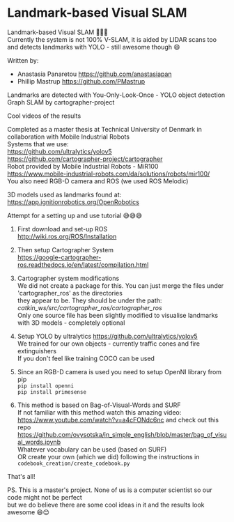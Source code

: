# Landmark-based Visual SLAM

Landmark-based Visual SLAM 🤖🤖🤖  
Currently the system is not 100% V-SLAM, it is aided by LIDAR scans too and detects landmarks with YOLO - still awesome though 😄  

Written by: 
  * Anastasia Panaretou https://github.com/anastasiapan
  * Phillip Mastrup https://github.com/PMastrup

Landmarks are detected with You-Only-Look-Once - YOLO object detection  
Graph SLAM by cartographer-project  

Cool videos of the results


Completed as a master thesis at Technical University of Denmark in collaboration with Mobile Industrial Robots  
Systems that we use:  
https://github.com/ultralytics/yolov5  
https://github.com/cartographer-project/cartographer  
Robot provided by Mobile Industrial Robots - MiR100  
https://www.mobile-industrial-robots.com/da/solutions/robots/mir100/  
You also need RGB-D camera and ROS (we used ROS Melodic)  

3D models used as landmarks found at:  
https://app.ignitionrobotics.org/OpenRobotics  

Attempt for a setting up and use tutorial 😅😅😅

1. First download and set-up ROS  
   http://wiki.ros.org/ROS/Installation  

2. Then setup Cartographer System  
   https://google-cartographer-ros.readthedocs.io/en/latest/compilation.html  

3. Cartographer system modifications  
   We did not create a package for this. You can just merge the files under 'cartographer_ros' as the directories  
   they appear to be. They should be under the path: *catkin_ws/src/cartographer_ros/cartographer_ros*  
   Only one source file has been slightly modified to visualise landmarks with 3D models - completely optional  

3. Setup YOLO by ultralytics https://github.com/ultralytics/yolov5  
   We trained for our own objects - currently traffic cones and fire extinguishers  
   If you don't feel like training COCO can be used  
   
4. Since an RGB-D camera is used you need to setup OpenNI library from pip     
   `pip install openni`  
   `pip install primesense`  
   
5. This method is based on Bag-of-Visual-Words and SURF  
   If not familiar with this method watch this amazing video:  
   https://www.youtube.com/watch?v=a4cFONdc6nc 
   and check out this repo  
   https://github.com/ovysotska/in_simple_english/blob/master/bag_of_visual_words.ipynb  
   Whatever vocabulary can be used (based on SURF)  
   OR create your own (which we did) following the instructions in `codebook_creation/create_codebook.py`  

That's all!

PS. This is a master's project. None of us is a computer scientist so our code might not be perfect  
but we do believe there are some cool ideas in it and the results look awesome 😄😊
